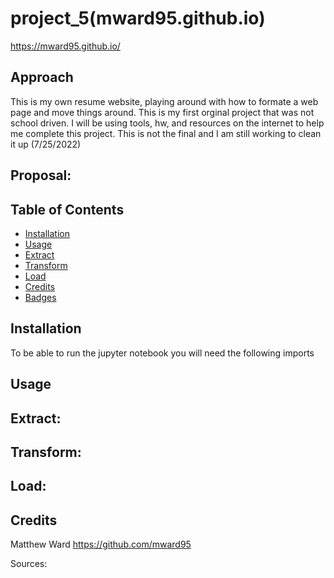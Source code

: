 # project_5(mward95.github.io)
https://mward95.github.io/
## Approach

This is my own resume website, playing around with how to formate a web page and move things around. This is my first orginal project that was not school driven. I will be using tools, hw, and resources on the internet to help me complete this project. This is not the final and I am still working to clean it up (7/25/2022)

## Proposal:
 

## Table of Contents

- [Installation](#installation)
- [Usage](#usage)
- [Extract](#extract)
- [Transform](#transform)
- [Load](#load)
- [Credits](#credits)
- [Badges](#badges)
## Installation

To be able to run the jupyter notebook you will need the following imports

## Usage


## Extract: 

## Transform: 

## Load: 


## Credits
Matthew Ward https://github.com/mward95




Sources:

